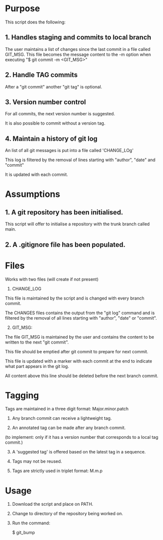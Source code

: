# Purpose

This script does the following:

## 1. Handles staging and commits to local branch

The user maintains a list of changes since the last commit in a file called GIT_MSG. This file becomes the message content to the -m option when executing "$ git commit -m <GIT_MSG>"

## 2. Handle TAG commits

After a "git commit" another "git tag" is optional.

## 3. Version number control

For all commits, the next version number is suggested. 

It is also possible to commit without a version tag.

## 4. Maintain a history of git log

An list of all git messages is put into a file called 'CHANGE_LOg'

This log is filtered by the removal of lines starting with "author", "date" and "commit"

It is updated with each commit.

# Assumptions

 ## 1. A git repository has been initialised.

 This script will offer to initialise a repository with the trunk branch called main.

 ## 2. A .gitignore file has been populated.

# Files

 Works with two files (will create if not present)

1. CHANGE_LOG

This file is maintained by the script and is changed with every branch commit.

The CHANGES files contains the output from the "git log" command and is filtered by the removal of all lines starting with "author", "date" or "commit".

2. GIT_MSG:

The file GIT_MSG is maintained by the user and contains the content to be written to the next "git commit".

This file should be emptied after git commit to prepare for next commit.

This file is updated with a marker with each commit at the end to indicate what part appears in the git log.

All content above this line should be deleted before the next branch commit.

# Tagging

Tags are maintained in a three digit format: Major.minor.patch

1. Any branch commit can receive a lightweight tag.

2. An annotated tag can be made after any branch commit.

(to implement: only if it has a version number that corresponds to a local tag commit.)

3. A 'suggested tag' is offered based on the latest tag in a sequence.

4. Tags may not be reused.

5. Tags are strictly used in triplet format: M.m.p

# Usage

1. Download the script and place on PATH.

2. Change to directory of the repository being worked on.

3. Run the command:

    $ git_bump


